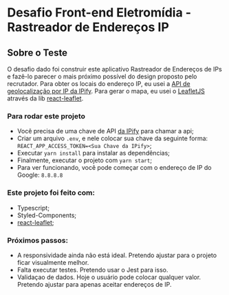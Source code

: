 # Desafio Front-end Eletromídia - Rastreador de Endereços IP

## Sobre o Teste

O desafio dado foi construir este aplicativo Rastreador de Endereços de IPs e fazê-lo parecer o mais próximo possível do design proposto pelo recrutador. Para obter os locais do endereço IP, eu usei a [API de geolocalização por IP da IPify](https://geo.ipify.org/). Para gerar o mapa, eu usei o [LeafletJS](https://leafletjs.com/) através da lib [react-leaflet](https://react-leaflet.js.org/).

### Para rodar este projeto

- Você precisa de uma chave de API [da IPify](https://geo.ipify.org/) para chamar a api;
- Criar um arquivo `.env`, e nele colocar sua chave da seguinte forma: `REACT_APP_ACCESS_TOKEN=<Sua Chave da IPify>`;
- Executar `yarn install` para instalar as dependências;
- Finalmente, executar o projeto com `yarn start`;
- Para ver funcionando, você pode começar com o endereço de IP do Google: `8.8.8.8`

### Este projeto foi feito com:
- Typescript;
- Styled-Components;
- [react-leaflet](https://react-leaflet.js.org/);

### Próximos passos:

- A responsividade ainda não está ideal. Pretendo ajustar para o projeto ficar visualmente melhor.
- Falta executar testes. Pretendo usar o Jest para isso.
- Validaçao de dados. Hoje o usuário pode colocar qualquer valor. Pretendo ajustar para apenas aceitar endereços de IP.
